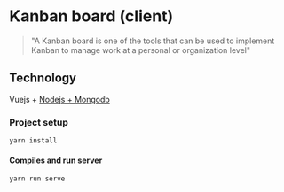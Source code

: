 # Kanban board (client)

> "A Kanban board is one of the tools that can be used to implement Kanban to manage work at a personal or organization level"

## Technology

Vuejs + [Nodejs + Mongodb](https://github.com/davilious/mongodbapi)

### Project setup
```
yarn install
```

#### Compiles and run server
```
yarn run serve
```

